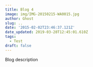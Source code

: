 ```yaml
---
title: Blog 4
image: img/IMG-20150215-WA0015.jpg
author: Ghost
slug: ..
date: '2015-02-02T23:46:37.121Z'
date_updated: 2019-03-28T12:45:01.610Z
tags: 
  - Test
draft: false
---
```


Blog description
